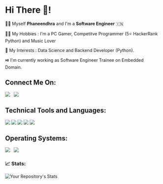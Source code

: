 # Hi There :wave:!

:standing_man: Myself **Phaneendhra** and I'm a **Software Engineer** :india: <br />

:technologist: My Hobbies : I'm a PC Gamer, Competitve Programmer (5:star: HackerRank Python) and Music Lover <br />

:telescope: My Interests : Data Science and Backend Developer (Python). <br />

:play_or_pause_button: I'm currently working as Software Engineer Trainee on Embedded Domain. <br />

## Connect Me On:
<a href="https://in.linkedin.com/in/phaneendhra-chinta" target="_blank"><img src="https://img.shields.io/badge/LinkedIn-0077B5?style=for-the-badge&logo=linkedin&logoColor=white"></a> &nbsp;
<a href="https://www.facebook.com/phani401" target="_blank"><img src="https://camo.githubusercontent.com/ae469df0ca892760cf6edd0c12b154d6d18dd56c019ad0fc12d881c17d3db3d3/68747470733a2f2f696d672e736869656c64732e696f2f7374617469632f76313f7374796c653d666f722d7468652d6261646765266d6573736167653d46616365626f6f6b26636f6c6f723d313837374632266c6f676f3d46616365626f6f6b266c6f676f436f6c6f723d464646464646266c6162656c3d"></img></a>
## Technical Tools and Languages:
<a><img src="https://img.shields.io/badge/C-00599C?style=for-the-badge&logo=c&logoColor=white"></img></a>
<a><img src="https://img.shields.io/badge/Python-14354C?style=for-the-badge&logo=python&logoColor=white"></img></a>
<a><img src="https://img.shields.io/badge/Django-092E20?style=for-the-badge&logo=django&logoColor=white"></img></a>
<a><img src="https://img.shields.io/badge/Flask-000000?style=for-the-badge&logo=flask&logoColor=white"></img></a>
<a><img src="https://img.shields.io/badge/Heroku-430098?style=for-the-badge&logo=heroku&logoColor=white"></img></a>

## Operating Systems:
<a><img src="https://camo.githubusercontent.com/1814dfdb62c9a3366a9946083ac0f3ed32aad98e665b287769332252d945f2f1/68747470733a2f2f696d672e736869656c64732e696f2f7374617469632f76313f7374796c653d666f722d7468652d6261646765266d6573736167653d5562756e747526636f6c6f723d453935343230266c6f676f3d5562756e7475266c6f676f436f6c6f723d464646464646266c6162656c3d"></img></a> &nbsp;
<a><img src="https://img.shields.io/badge/Windows-0078D6?style=for-the-badge&logo=windows&logoColor=white"></img></a>


### 📈 Stats:
![Your Repository's Stats](https://github-readme-stats.vercel.app/api/top-langs/?username=phaneendhra-ch&langs_count=9&theme=github_dark)
